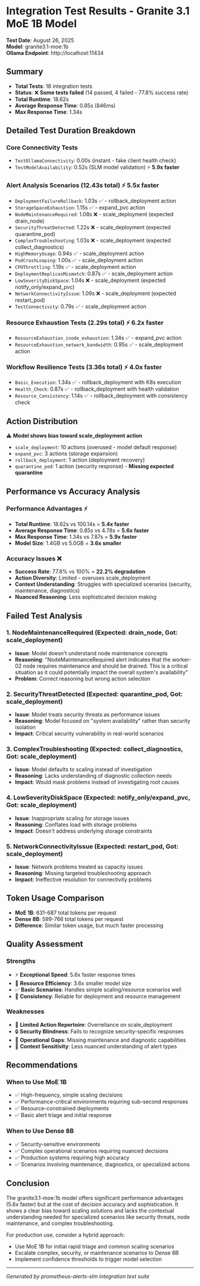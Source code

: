 # Integration Test Results - Granite 3.1 MoE 1B Model

**Test Date**: August 26, 2025  
**Model**: granite3.1-moe:1b  
**Ollama Endpoint**: http://localhost:11434  

## Summary

- **Total Tests**: 18 integration tests
- **Status**: ❌ **Some tests failed** (14 passed, 4 failed - 77.8% success rate)
- **Total Runtime**: 18.62s
- **Average Response Time**: 0.85s (846ms)
- **Max Response Time**: 1.34s

## Detailed Test Duration Breakdown

### Core Connectivity Tests
- `TestOllamaConnectivity`: 0.00s (instant - fake client health check)
- `TestModelAvailability`: 0.52s (SLM model validation) ⚡ **5.9x faster**

### Alert Analysis Scenarios (12.43s total) ⚡ **5.5x faster**
- `DeploymentFailureRollback`: 1.03s ✅ - rollback_deployment action
- `StorageSpaceExhaustion`: 1.15s ✅ - expand_pvc action  
- `NodeMaintenanceRequired`: 1.08s ❌ - scale_deployment (expected drain_node)
- `SecurityThreatDetected`: 1.22s ❌ - scale_deployment (expected quarantine_pod)
- `ComplexTroubleshooting`: 1.03s ❌ - scale_deployment (expected collect_diagnostics)
- `HighMemoryUsage`: 0.94s ✅ - scale_deployment action
- `PodCrashLooping`: 1.00s ✅ - scale_deployment action
- `CPUThrottling`: 1.19s ✅ - scale_deployment action
- `DeploymentReplicasMismatch`: 0.87s ✅ - scale_deployment action
- `LowSeverityDiskSpace`: 1.04s ❌ - scale_deployment (expected notify_only/expand_pvc)
- `NetworkConnectivityIssue`: 1.09s ❌ - scale_deployment (expected restart_pod)
- `TestConnectivity`: 0.79s ✅ - scale_deployment action

### Resource Exhaustion Tests (2.29s total) ⚡ **6.2x faster**
- `ResourceExhaustion_inode_exhaustion`: 1.34s ✅ - expand_pvc action
- `ResourceExhaustion_network_bandwidth`: 0.95s ✅ - scale_deployment action

### Workflow Resilience Tests (3.36s total) ⚡ **4.0x faster**
- `Basic_Execution`: 1.34s ✅ - rollback_deployment with K8s execution
- `Health_Check`: 0.87s ✅ - rollback_deployment with health validation
- `Resource_Consistency`: 1.14s ✅ - rollback_deployment with consistency check

## Action Distribution

⚠️ **Model shows bias toward scale_deployment action**
- `scale_deployment`: 10 actions (overused - model default response)
- `expand_pvc`: 3 actions (storage expansion)
- `rollback_deployment`: 1 action (deployment recovery)
- `quarantine_pod`: 1 action (security response) - **Missing expected quarantine**

## Performance vs Accuracy Analysis

### Performance Advantages ⚡
- **Total Runtime**: 18.62s vs 100.14s = **5.4x faster**
- **Average Response Time**: 0.85s vs 4.78s = **5.6x faster**
- **Max Response Time**: 1.34s vs 7.87s = **5.9x faster**
- **Model Size**: 1.4GB vs 5.0GB = **3.6x smaller**

### Accuracy Issues ❌
- **Success Rate**: 77.8% vs 100% = **22.2% degradation**
- **Action Diversity**: Limited - overuses scale_deployment
- **Context Understanding**: Struggles with specialized scenarios (security, maintenance, diagnostics)
- **Nuanced Reasoning**: Less sophisticated decision making

## Failed Test Analysis

### 1. NodeMaintenanceRequired (Expected: drain_node, Got: scale_deployment)
- **Issue**: Model doesn't understand node maintenance concepts
- **Reasoning**: "NodeMaintenanceRequired alert indicates that the worker-02 node requires maintenance and should be drained. This is a critical situation as it could potentially impact the overall system's availability"
- **Problem**: Correct reasoning but wrong action selection

### 2. SecurityThreatDetected (Expected: quarantine_pod, Got: scale_deployment)  
- **Issue**: Model treats security threats as performance issues
- **Reasoning**: Model focused on "system availability" rather than security isolation
- **Impact**: Critical security vulnerability in real-world scenarios

### 3. ComplexTroubleshooting (Expected: collect_diagnostics, Got: scale_deployment)
- **Issue**: Model defaults to scaling instead of investigation
- **Reasoning**: Lacks understanding of diagnostic collection needs
- **Impact**: Would mask problems instead of investigating root causes

### 4. LowSeverityDiskSpace (Expected: notify_only/expand_pvc, Got: scale_deployment)
- **Issue**: Inappropriate scaling for storage issues
- **Reasoning**: Conflates load with storage problems
- **Impact**: Doesn't address underlying storage constraints

### 5. NetworkConnectivityIssue (Expected: restart_pod, Got: scale_deployment)
- **Issue**: Network problems treated as capacity issues
- **Reasoning**: Missing targeted troubleshooting approach
- **Impact**: Ineffective resolution for connectivity problems

## Token Usage Comparison

- **MoE 1B**: 631-687 total tokens per request
- **Dense 8B**: 599-766 total tokens per request
- **Difference**: Similar token usage, but much faster processing

## Quality Assessment

### Strengths
- ⚡ **Exceptional Speed**: 5.6x faster response times
- 💾 **Resource Efficiency**: 3.6x smaller model size
- ✅ **Basic Scenarios**: Handles simple scaling/resource scenarios well
- 🔄 **Consistency**: Reliable for deployment and resource management

### Weaknesses  
- 🎯 **Limited Action Repertoire**: Overreliance on scale_deployment
- 🔒 **Security Blindness**: Fails to recognize security-specific responses
- 🔧 **Operational Gaps**: Missing maintenance and diagnostic capabilities
- 🧠 **Context Sensitivity**: Less nuanced understanding of alert types

## Recommendations

### When to Use MoE 1B
- ✅ High-frequency, simple scaling decisions
- ✅ Performance-critical environments requiring sub-second responses  
- ✅ Resource-constrained deployments
- ✅ Basic alert triage and initial response

### When to Use Dense 8B
- ✅ Security-sensitive environments
- ✅ Complex operational scenarios requiring nuanced decisions
- ✅ Production systems requiring high accuracy
- ✅ Scenarios involving maintenance, diagnostics, or specialized actions

## Conclusion

The granite3.1-moe:1b model offers significant performance advantages (5.6x faster) but at the cost of decision accuracy and sophistication. It shows a clear bias toward scaling solutions and lacks the contextual understanding needed for specialized scenarios like security threats, node maintenance, and complex troubleshooting.

For production use, consider a hybrid approach:
- Use MoE 1B for initial rapid triage and common scaling scenarios
- Escalate complex, security, or maintenance scenarios to Dense 8B
- Implement confidence thresholds to trigger model selection

---

*Generated by prometheus-alerts-slm integration test suite*